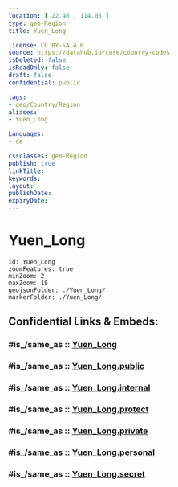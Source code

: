 ```yaml
---
location: [ 22.46 , 114.05 ] 
type: geo-Region
title: Yuen_Long

license: CC BY-SA 4.0
source: https://datahub.io/core/country-codes
isDeleted: false
isReadOnly: false
draft: false
confidential: public

tags:
- geo/Country/Region
aliases:
- Yuen_Long

Languages:
- de

cssclasses: geo-Region
publish: true
linkTitle: 
keywords: 
layout: 
publishDate: 
expiryDate: 
---
```


# Yuen_Long

```leaflet
id: Yuen_Long
zoomFeatures: true 
minZoom: 2 
maxZoom: 18
geojsonFolder: ./Yuen_Long/
markerFolder: ./Yuen_Long/
```


## Confidential Links & Embeds: 

### #is_/same_as :: [Yuen_Long](/_Standards/Earth/Continent/Asia/Asia~East/China/Hong_Kong/Counties/Yuen_Long.md) 

### #is_/same_as :: [Yuen_Long.public](/_public/Earth/Continent/Asia/Asia~East/China/Hong_Kong/Counties/Yuen_Long.public.md) 

### #is_/same_as :: [Yuen_Long.internal](/_internal/Earth/Continent/Asia/Asia~East/China/Hong_Kong/Counties/Yuen_Long.internal.md) 

### #is_/same_as :: [Yuen_Long.protect](/_protect/Earth/Continent/Asia/Asia~East/China/Hong_Kong/Counties/Yuen_Long.protect.md) 

### #is_/same_as :: [Yuen_Long.private](/_private/Earth/Continent/Asia/Asia~East/China/Hong_Kong/Counties/Yuen_Long.private.md) 

### #is_/same_as :: [Yuen_Long.personal](/_personal/Earth/Continent/Asia/Asia~East/China/Hong_Kong/Counties/Yuen_Long.personal.md) 

### #is_/same_as :: [Yuen_Long.secret](/_secret/Earth/Continent/Asia/Asia~East/China/Hong_Kong/Counties/Yuen_Long.secret.md)

